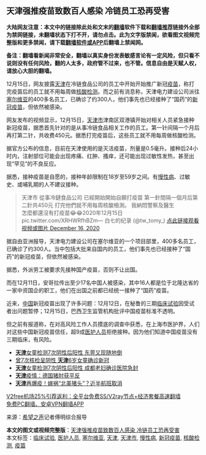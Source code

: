  <h2>天津强推疫苗致数百人感染 冷链员工恐再受害</h2> <p class="notice"><b>大陆网友注意：本文中的链接除此处和文末的<a href="https://github.com/bannedbook/fanqiang" >翻墙</a>软件下载和<a href="https://github.com/killgcd/justmysocks/blob/master/README.md">翻墙推荐</a>链接外全部为禁网链接，未翻墙状态下打不开，请勿点击。此为文字版禁闻，欲看图文视频完整版和更多禁闻，请下载<a href="https://github.com/bannedbook/fanqiang">翻墙软件或APP</a>后翻墙上禁闻网。</p><p>备注：翻墙看新闻非常安全，翻墙以真实身份发表敏感言论有一定风险，但只看不说则没有任何风险，翻的人太多，政府管不过来，也不管。信息自由是天赋人权，请放心大胆的翻墙。</b></p>  <div class="entry"> <p id="conimg">12月15日，网友披露<a href="https://www.bannedbook.org/bnews/tag/%e5%a4%a9%e6%b4%a5/" class="st_tag internal_tag" rel="tag" title="标签 天津 下的日志">天津</a>在冷链食品公司的员工中开始开始推广新冠<a href="https://www.bannedbook.org/bnews/tag/%e7%96%ab%e8%8b%97/" class="st_tag internal_tag" rel="tag" title="标签 疫苗 下的日志">疫苗</a>，称打完疫苗后的员工就不用每周做<a href="https://www.bannedbook.org/bnews/tag/%E6%A0%B8%E9%85%B8%E6%A3%80%E6%B5%8B/" class="st_tag internal_tag" rel="tag" title="标签 核酸检测 下的日志">核酸检测</a>。而之前有消息称，天津电力建设公司派往<a href="https://www.bannedbook.org/bnews/tag/%E5%A1%9E%E5%B0%94%E7%BB%B4%E4%BA%9A/" class="st_tag internal_tag" rel="tag" title="标签 塞尔维亚 下的日志">塞尔维亚</a>的400多名员工，已确诊了约300人，他们事先也已经接种了“国药”的<a href="https://www.bannedbook.org/bnews/tag/%e6%96%b0%e5%86%a0%e7%96%ab%e8%8b%97/" class="st_tag internal_tag" rel="tag" title="标签 新冠疫苗 下的日志">新冠疫苗</a>，但依然被感染。</p> <p>网友发布的视频显示，12月15日，<a href="https://www.bannedbook.org/bnews/tag/%E5%A4%A9%E6%B4%A5%E5%B8%82/" class="st_tag internal_tag" rel="tag" title="标签 天津市 下的日志">天津市</a>津南区双港镇开始对相关人员紧急接种新冠疫苗，据悉首先针对的是从事冷链食品相关工作的员工。第一针间隔一个月后再打第二针，共收费450元。据悉打完疫苗后，这些员工就不用每周做核酸检测。</p> <p>据官方公布的信息，目前在天津使用的是灭活疫苗，剂量是0.5毫升。接种后24小时内，注射部位可能会出现疼痛、红肿、搔痒，还可能出现过敏性发热，甚至出现“罕见”的不良反应。</p>  <p>据悉，接种疫苗是自愿的，接种年龄限制在18岁至59岁之间。有<a href="https://www.bannedbook.org/bnews/tag/%E6%85%A2%E6%80%A7%E7%97%85/" class="st_tag internal_tag" rel="tag" title="标签 慢性病 下的日志">慢性病</a>、过敏史、或哺乳期的人不建议接种。</p> <blockquote><p>天津市 從事冷鏈食品公司 已經開始開始自願打疫苗 第一針間隔一個月后第二針共450元 打完他們就不用每周核酸檢測。 我納悶警察及醫生<br />怎麼都還沒有打疫苗😂😂2020年12月15日 pic.twitter.com/XRHWRfhBZm— 白七的纪录 (@tw_tomy_) <a href="https://twitter.com/tw_tomy_/status/1339059729201385472?ref_src=twsrc%5Etfw">点此链接观看视频或图片 December 16, 2020</a></p></blockquote> <p>据自由亚洲报导，天津电力建设公司在塞尔维亚的一个项目部里，400多名员工，已确诊了约300人。当中包括大批来自国内的员工，他们事先也已经接种了“国药”的新冠疫苗，但依然被感染。</p>  <p>据悉，外派劳工被要求先接种国产疫苗，否则不让出国。</p> <p>而在12月11日，安哥拉传出至少17名中国人被感染，其中16人都是位于北隆达省的一家中资国企的职工，他们在出国之前都已经统一接种了“国药”疫苗。</p> <p>近来，<span class='wp_keywordlink_affiliate'><a href="https://www.bannedbook.org/" title="中国" target="_blank">中国</a></span>新冠疫苗出现了许多问题：12月12日，在秘鲁的三期<a href="https://www.bannedbook.org/bnews/tag/%E4%B8%B4%E5%BA%8A%E8%AF%95%E9%AA%8C/" class="st_tag internal_tag" rel="tag" title="标签 临床试验 下的日志">临床试验</a>因受试者出问题暂停；12月15日，巴西卫生监管机构批评中国疫苗标准不透明。</p>  <p>但之前有报道称，在对高风险工作人员摸底的调查中获悉，在上海市医护界，人们对这些中国新冠疫苗信任，超9成<a href="https://www.bannedbook.org/bnews/tag/%E5%8C%BB%E6%8A%A4%E4%BA%BA%E5%91%98/" class="st_tag internal_tag" rel="tag" title="标签 医护人员 下的日志">医护人员</a>拒绝接种。因为他们知道中国疫苗没有三期临床，有风险。</p> <ul class='op-related-articles' title='相关阅读'> <li><a href='https://www.bannedbook.org/bnews/taiwannews/20201208/1443903.html' target='_blank'><b>天津</b>女童检测7次阴性后阳性 东莞又现随地倒</a></li> <li><a href='https://www.bannedbook.org/bnews/cnnews/20201207/1443621.html' target='_blank'>曾7次核检呈阴性 <b>天津</b>6岁女童确诊新冠</a></li> <li><a href='https://www.bannedbook.org/bnews/comments/20201207/1443569.html' target='_blank'><b>天津</b>女童检测7次阴性后阳性 成都老妇确诊医院急封</a></li> <li><a href='https://www.bannedbook.org/bnews/headline/20201126/1437317.html' target='_blank'><b>天津</b>疫情：德国猪肘获平反</a></li> <li><a href='https://www.bannedbook.org/bnews/taiwannews/20201126/1437256.html' target='_blank'><b>天津</b>再爆疫！嫁祸“北美猪头”？近半航班取消</a></li> </ul> <p class="texttj"> <a href="https://www.bannedbook.org/forum23/topic22702.html" target="_blank">V2free机场25%引荐返利：全平台免费SS/V2ray节点+经济套餐高速翻墙</a><br/> <a href="https://github.com/bannedbook/fanqiang/wiki/%E7%A6%81%E9%97%BB%E7%BD%91%E5%AE%89%E5%8D%93%E7%BF%BB%E5%A2%99%E6%96%B0%E9%97%BBAPP" target="_blank">免费PC翻墙、安卓VPN翻墙APP</a></p><p> 来源：<span class='wp_keywordlink_affiliate'><a href="https://www.soundofhope.org" title="希望之声" target="_blank">希望之声</a></span>记者傅明综合报导 </p><a name='sharetosocial'></a>       <div><b>本文的图文或视频完整版</b>：<a href='https://www.bannedbook.org/bnews/cbnews/20201217/1449368.html'>天津强推疫苗致数百人感染 冷链员工恐再受害</a></div>  </div><!--END ENTRY--> <div class="postfooter"> <div>本文标签：<a href="https://www.bannedbook.org/bnews/tag/%E4%B8%B4%E5%BA%8A%E8%AF%95%E9%AA%8C/" rel="tag">临床试验</a>, <a href="https://www.bannedbook.org/bnews/tag/%E5%8C%BB%E6%8A%A4%E4%BA%BA%E5%91%98/" rel="tag">医护人员</a>, <a href="https://www.bannedbook.org/bnews/tag/%E5%A1%9E%E5%B0%94%E7%BB%B4%E4%BA%9A/" rel="tag">塞尔维亚</a>, <a href="https://www.bannedbook.org/bnews/tag/%e5%a4%a9%e6%b4%a5/" rel="tag">天津</a>, <a href="https://www.bannedbook.org/bnews/tag/%E5%A4%A9%E6%B4%A5%E5%B8%82/" rel="tag">天津市</a>, <a href="https://www.bannedbook.org/bnews/tag/%E6%85%A2%E6%80%A7%E7%97%85/" rel="tag">慢性病</a>, <a href="https://www.bannedbook.org/bnews/tag/%e6%96%b0%e5%86%a0%e7%96%ab%e8%8b%97/" rel="tag">新冠疫苗</a>, <a href="https://www.bannedbook.org/bnews/tag/%E6%A0%B8%E9%85%B8%E6%A3%80%E6%B5%8B/" rel="tag">核酸检测</a>, <a href="https://www.bannedbook.org/bnews/tag/%e7%96%ab%e8%8b%97/" rel="tag">疫苗</a></div>  </div><!--END POSTFOOTER--> 
